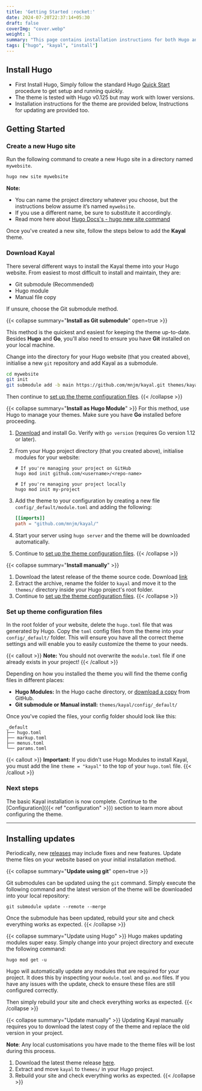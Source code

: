 ```yaml
---
title: 'Getting Started :rocket:'
date: 2024-07-20T22:37:14+05:30
draft: false
coverImg: "cover.webp"
weight: 1
summary: "This page contains installation instructions for both Hugo and Kayal, as well as instructions for future updates."
tags: ["hugo", "kayal", "install"]
---
```


## Install Hugo

- First Install Hugo, Simply follow the standard Hugo [Quick Start](https://gohugo.io/getting-started/quick-start/) procedure to get setup and running quickly.
- The theme is tested with Hugo v0.125 but may work with lower versions.
- Installation instructions for the theme are provided below, Instructions for updating are provided too.

## Getting Started

### Create a new Hugo site

Run the following command to create a new Hugo site in a directory named `mywebsite`.
```bash
hugo new site mywebsite
```
**Note:**
- You can name the project directory whatever you choose, but the instructions below assume it’s named `mywebsite`.
- If you use a different name, be sure to substitute it accordingly.
- Read more here about [Hugo Docs's - hugo new site command](https://gohugo.io/commands/hugo_new_site/#synopsis)

Once you've created a new site, follow the steps below to add the **Kayal** theme.

### Download Kayal

There several different ways to install the Kayal theme into your Hugo website. From easiest to most difficult to install and maintain, they are:

- Git submodule (Recommended)
- Hugo module
- Manual file copy

If unsure, choose the Git submodule method.

{{< collapse summary="<b>Install as Git submodule</b>" open=true >}}

This method is the quickest and easiest for keeping the theme up-to-date. Besides **Hugo** and **Go**, you'll also need to ensure you have **Git** installed on your local machine.

Change into the directory for your Hugo website (that you created above), initialise a new `git` repository and add Kayal as a submodule.

```bash
cd mywebsite
git init
git submodule add -b main https://github.com/mnjm/kayal.git themes/kayal
```

Then continue to [set up the theme configuration files](#set-up-theme-configuration-files).
{{< /collapse >}}

{{< collapse summary="<b>Install as Hugo Module</b>" >}}
For this method, use Hugo to manage your themes. Make sure you have **Go** installed before proceeding.

1. [Download](https://golang.org/dl/) and install Go. Verify with `go version` (requires Go version 1.12 or later).
2. From your Hugo project directory (that you created above), initialise modules for your website:

   ```shell
   # If you're managing your project on GitHub
   hugo mod init github.com/<username>/<repo-name>

   # If you're managing your project locally
   hugo mod init my-project
   ```

3. Add the theme to your configuration by creating a new file `config/_default/module.toml` and adding the following:

   ```toml
   [[imports]]
   path = "github.com/mnjm/kayal/"
   ```

4. Start your server using `hugo server` and the theme will be downloaded automatically.
5. Continue to [set up the theme configuration files](#set-up-theme-configuration-files).
{{< /collapse >}}

{{< collapse summary="<b>Install manually</b>" >}}

1. Download the latest release of the theme source code. Download [link](https://github.com/mnjm/kayal/releases/latest)
2. Extract the archive, rename the folder to `kayal` and move it to the `themes/` directory inside your Hugo project's root folder.
3. Continue to [set up the theme configuration files](#set-up-theme-configuration-files).
{{< /collapse >}}

### Set up theme configuration files

In the root folder of your website, delete the `hugo.toml` file that was generated by Hugo. Copy the `toml` config files from the theme into your `config/_default/` folder. This will ensure you have all the correct theme settings and will enable you to easily customize the theme to your needs.

{{< callout >}}
**Note:** You should not overwrite the `module.toml` file if one already exists in your project!
{{< /callout >}}

Depending on how you installed the theme you will find the theme config files in different places:

- **Hugo Modules:** In the Hugo cache directory, or [download a copy](https://download-directory.github.io/?url=https%3A%2F%2Fgithub.com%2Fmnjm%2Fkayal%2Ftree%2Fmain%2Fconfig%2F_default) from GitHub.
- **Git submodule or Manual install:** `themes/kayal/config/_default/`

Once you've copied the files, your config folder should look like this:

```text
_default
├── hugo.toml
├── markup.toml
├── menus.toml
└── params.toml
```

{{< callout >}}
**Important:** If you didn't use Hugo Modules to install Kayal, you must add the line `theme = "kayal"` to the top of your `hugo.toml` file.
{{< /callout >}}

### Next steps

The basic Kayal installation is now complete. Continue to the [Configuration]({{< ref "configuration" >}}) section to learn more about configuring the theme.

---

## Installing updates

Periodically, new [releases](https://github.com/mnjm/kayal/releases) may include fixes and new features. Update theme files on your website based on your initial installation method.

{{< collapse summary="<b>Update using git</b>" open=true >}}

Git submodules can be updated using the `git` command. Simply execute the following command and the latest version of the theme will be downloaded into your local repository:

```shell
git submodule update --remote --merge
```

Once the submodule has been updated, rebuild your site and check everything works as expected.
{{< /collapse >}}

{{< collapse summary="Update using Hugo" >}}
Hugo makes updating modules super easy. Simply change into your project directory and execute the following command:

```shell
hugo mod get -u
```

Hugo will automatically update any modules that are required for your project. It does this by inspecting your `module.toml` and `go.mod` files. If you have any issues with the update, check to ensure these files are still configured correctly.

Then simply rebuild your site and check everything works as expected.
{{< /collapse >}}

{{< collapse summary="Update manually" >}}
Updating Kayal manually requires you to download the latest copy of the theme and replace the old version in your project.

**Note**: Any local customisations you have made to the theme files will be lost during this process.

1. Download the latest theme release [here](https://github.com/mnjm/kayal/releases/latest).
2. Extract and move `kayal` to `themes/` in your Hugo project.
3. Rebuild your site and check everything works as expected.
{{< /collapse >}}
